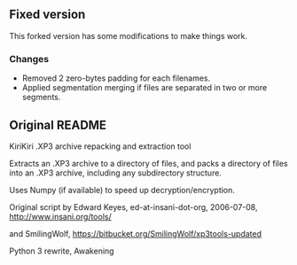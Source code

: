 ## Fixed version

This forked version has some modifications to make things work.

### Changes

- Removed 2 zero-bytes padding for each filenames.
- Applied segmentation merging if files are separated in two or more segments.

## Original README

KiriKiri .XP3 archive repacking and extraction tool

Extracts an .XP3 archive to a directory of files, and
packs a directory of files into an .XP3 archive, including any
subdirectory structure.

Uses Numpy (if available) to speed up decryption/encryption.

Original script by Edward Keyes, ed-at-insani-dot-org, 2006-07-08, http://www.insani.org/tools/

and SmilingWolf, https://bitbucket.org/SmilingWolf/xp3tools-updated

Python 3 rewrite, Awakening
